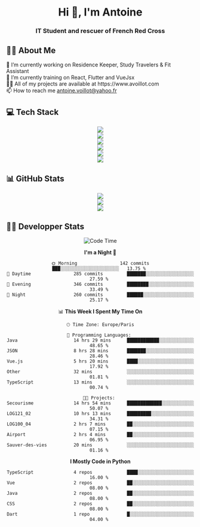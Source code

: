 <h1 align="center" text-decoration="none">Hi 👋, I'm Antoine</h1>
<h3 align="center">IT Student and rescuer of French Red Cross</h3>

  
## 👨‍🎓 About Me
  <div align="left">
🔭 I’m currently working on Residence Keeper, Study Travelers & Fit Assistant</br>
🌱 I’m currently training on React, Flutter and VueJsx</br>
👨‍💻 All of my projects are available at https://www.avoillot.com</br>
📫 How to reach me <a href=mailto:antoine.voillot@yahoo.fr >antoine.voillot@yahoo.fr</a></br>
</div>

## 💻 Tech Stack
<div align="center">
  <img src="https://skillicons.dev/icons?i=nuxt,react,vue,vite,symfony" /></br>
  <img src="https://skillicons.dev/icons?i=ts,js,html,css,php" /></br>
  <img src="https://skillicons.dev/icons?i=c,java,py" /></br>
  <img src="https://skillicons.dev/icons?i=kotlin,flutter" /></br>
  <img src="https://skillicons.dev/icons?i=discord,bots" /></br>
  <img src="https://skillicons.dev/icons?i=androidstudio,figma,github,gitlab,postman,vscode" />
</div>

## 📊 GitHub Stats
<div align="center">

![](http://github-profile-summary-cards.vercel.app/api/cards/profile-details?username=Psykoxen&theme=dark)  <br/>
![](https://github-readme-streak-stats.herokuapp.com/?user=Psykoxen&theme=dark&hide_border=false)<br/>
![](https://github-readme-stats.vercel.app/api/top-langs/?username=Psykoxen&theme=dark&hide_border=false&include_all_commits=true&count_private=true&layout=compact)<br/>

</div>

## 👨‍💻 Developper Stats
<div align="center">

<!--START_SECTION:waka-->
![Code Time](http://img.shields.io/badge/Code%20Time-182%20hrs%2036%20mins-blue)

**I'm a Night 🦉** 

```text
🌞 Morning                142 commits         ███░░░░░░░░░░░░░░░░░░░░░░   13.75 % 
🌆 Daytime                285 commits         ███████░░░░░░░░░░░░░░░░░░   27.59 % 
🌃 Evening                346 commits         ████████░░░░░░░░░░░░░░░░░   33.49 % 
🌙 Night                  260 commits         ██████░░░░░░░░░░░░░░░░░░░   25.17 % 
```


📊 **This Week I Spent My Time On** 

```text
🕑︎ Time Zone: Europe/Paris

💬 Programming Languages: 
Java                     14 hrs 29 mins      ████████████░░░░░░░░░░░░░   48.65 % 
JSON                     8 hrs 28 mins       ███████░░░░░░░░░░░░░░░░░░   28.46 % 
Vue.js                   5 hrs 20 mins       ████░░░░░░░░░░░░░░░░░░░░░   17.92 % 
Other                    32 mins             ░░░░░░░░░░░░░░░░░░░░░░░░░   01.81 % 
TypeScript               13 mins             ░░░░░░░░░░░░░░░░░░░░░░░░░   00.74 % 

🐱‍💻 Projects: 
Secourisme               14 hrs 54 mins      █████████████░░░░░░░░░░░░   50.07 % 
LOG121_02                10 hrs 13 mins      █████████░░░░░░░░░░░░░░░░   34.31 % 
LOG100_04                2 hrs 7 mins        ██░░░░░░░░░░░░░░░░░░░░░░░   07.15 % 
Airport                  2 hrs 4 mins        ██░░░░░░░░░░░░░░░░░░░░░░░   06.95 % 
Sauver-des-vies          20 mins             ░░░░░░░░░░░░░░░░░░░░░░░░░   01.16 % 
```

**I Mostly Code in Python** 

```text
TypeScript               4 repos             ████░░░░░░░░░░░░░░░░░░░░░   16.00 % 
Vue                      2 repos             ██░░░░░░░░░░░░░░░░░░░░░░░   08.00 % 
Java                     2 repos             ██░░░░░░░░░░░░░░░░░░░░░░░   08.00 % 
CSS                      2 repos             ██░░░░░░░░░░░░░░░░░░░░░░░   08.00 % 
Dart                     1 repo              █░░░░░░░░░░░░░░░░░░░░░░░░   04.00 % 
```




<!--END_SECTION:waka-->

</div>
